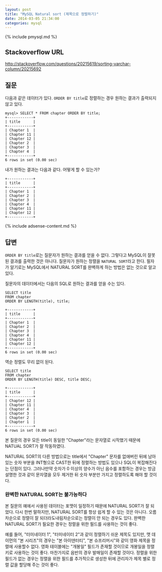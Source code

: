 ```yaml
---
layout: post
title: "MySQL Natural sort (제목으로 정렬하기)"
date: 2014-03-05 21:34:00
categories: mysql
---
```


{% include pmysql.md %}

## Stackoverflow URL

http://stackoverflow.com/questions/20215619/sorting-varchar-column/20215692

## 질문

다음과 같은 데이터가 있다. `ORDER BY title`로 정렬하는 경우 원하는 결과가 출력되지 않고 있다.

    mysql> SELECT * FROM chapter ORDER BY title;
    +------------+
    | title      |
    +------------+
    | Chapter 1  |
    | Chapter 11 |
    | Chapter 12 |
    | Chapter 2  |
    | Chapter 3  |
    | Chapter 4  |
    +------------+
    6 rows in set (0.00 sec)

내가 원하는 결과는 다음과 같다. 어떻게 할 수 있는가?

    +------------+
    | title      |
    +------------+
    | Chapter 1  |
    | Chapter 2  |
    | Chapter 3  |
    | Chapter 4  |
    | Chapter 11 |
    | Chapter 12 |
    +------------+

{% include adsense-content.md %}

## 답변

`ORDER BY title`로는 질문자가 원하는 결과를 얻을 수 없다. 그렇다고 MySQL이 잘못된 결과를 출력한 것은 아니다. 질문자가 원하는 정렬을 `NATURAL SORT`라고 한다. 필자가 알기로는 MySQL에서 NATURAL SORT를 완벽하게 하는 방법은 없는 것으로 알고 있다.

질문자의 데이터에서는 다음의 SQL로 원하는 결과를 얻을 수는 있다.

    SELECT title
    FROM chapter
    ORDER BY LENGTH(title), title;
     
    +------------+
    | title      |
    +------------+
    | Chapter 1  |
    | Chapter 2  |
    | Chapter 3  |
    | Chapter 4  |
    | Chapter 11 |
    | Chapter 12 |
    +------------+
    6 rows in set (0.00 sec)

역순 정렬도 무리 없이 된다.

    SELECT title
    FROM chapter
    ORDER BY LENGTH(title) DESC, title DESC;
     
    +------------+
    | title      |
    +------------+
    | Chapter 12 |
    | Chapter 11 |
    | Chapter 4  |
    | Chapter 3  |
    | Chapter 2  |
    | Chapter 1  |
    +------------+
    6 rows in set (0.00 sec)

본 질문의 경우 모든 title이 동일한 "Chapter"라는 문자열로 시작했기 때문에 NATUAL SORT가 잘 작동하였다.

NATURAL SORT의 다른 방법으로는 title에서 "Chapter" 문자를 없애버린 뒤에 남아 있는 숫자 부분을 INT형으로 CAST한 뒤에 정렬하는 방법도 있으나 SQL이 복잡해진다는 단점이 있다. 그러나만약 숫자가 0 이상의 양수가 아닌 음수를 포함하는 경우는 방금 설명한 것과 같이 문자열을 모두 제거한 뒤 숫자 부분만 가지고 정렬하도록 해야 할 것이다.

### 완벽한 NATURAL SORT는 불가능하다

본 질문의 예에서 사용된 데이터는 포맷이 일정하기 때문에 NATURAL SORT가 잘 되었다. 다시 한번 말하지만, NATURAL SORT를 항상 쉽게 할 수 있는 것은 아니다. 오름차순으로 정렬이 잘 되더라도내림차순으로는 정렬이 안 되는 경우도 있다. 완벽한 NATURAL SORT가 필요한 경우는 정렬을 위한 필드를 사용하는 것이 좋다.

예를 들어, "터미네이터 1", "터미네이터 2"과 같이 정렬하기 쉬운 제목도 있지만, 맷 데이먼의 "본 시리즈"의 경우는 "본 아이덴터티", "본 슈프리머시"와 같이 영화 제목을 정렬에 사용할수 없다. 영화 테이블에는 "개봉일" 필드가 존재할 것이므로 개봉일을 정렬 키로 사용하는 것이 좋다. 마찬가지로 음반의 경우 발매일이 존재할 것이다. 정렬을 위한 필드가 없는 경우는 정렬을 위한 필드를 추가적으로 생성한 뒤에 관리자가 제목 별로 정렬 값을 할당해 주는 것이 좋다.
